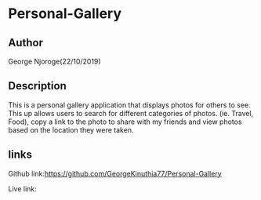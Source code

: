 # Personal-Gallery

## Author

George Njoroge(22/10/2019)

## Description

This is a personal gallery application that displays photos for others to see. This up allows users to search for different categories of photos. (ie. Travel, Food), copy a link to the photo to share with my friends and view photos based on the location they were taken.

## links

Github link:https://github.com/GeorgeKinuthia77/Personal-Gallery

Live link:
